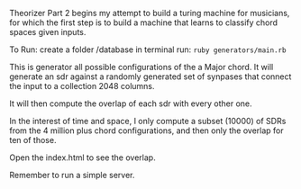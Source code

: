 Theorizer Part 2 begins my attempt to build a turing machine for musicians, for which the first step is to build a machine that learns to classify chord spaces given inputs. 

To Run:
create a folder /database
in terminal run: ``` ruby generators/main.rb ```

This is generator all possible configurations of the a Major chord.
It will generate an sdr against a randomly generated set of synpases that connect the input to a collection 2048 columns.

It will then compute the overlap of each sdr with every other one. 

In the interest of time and space, I only compute a subset (10000) of SDRs from the 4 million plus chord configurations, and then only the overlap for ten of those. 

Open the index.html to see the overlap.

Remember to run a simple server.
